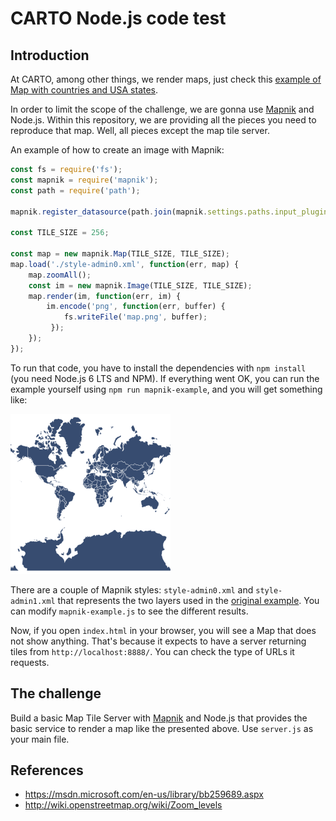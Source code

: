 # CARTO Node.js code test

## Introduction

At CARTO, among other things, we render maps, just check this [example of Map with countries and USA states](https://team.carto.com/u/rochoa/builder/f819f6b9-fadd-47cf-b0a3-ced1e31999c5/embed).

In order to limit the scope of the challenge, we are gonna use [Mapnik](http://mapnik.org/) and Node.js. Within this repository, we are providing all the pieces you need to reproduce that map. Well, all pieces except the map tile server.

An example of how to create an image with Mapnik:

```js
const fs = require('fs');
const mapnik = require('mapnik');
const path = require('path');

mapnik.register_datasource(path.join(mapnik.settings.paths.input_plugins, 'shape.input'));

const TILE_SIZE = 256;

const map = new mapnik.Map(TILE_SIZE, TILE_SIZE);
map.load('./style-admin0.xml', function(err, map) {
    map.zoomAll();
    const im = new mapnik.Image(TILE_SIZE, TILE_SIZE);
    map.render(im, function(err, im) {
        im.encode('png', function(err, buffer) {
            fs.writeFile('map.png', buffer);
         });
    });
});
```

To run that code, you have to install the dependencies with `npm install` (you need Node.js 6 LTS and NPM). If everything went OK, you can run the example yourself using `npm run mapnik-example`, and you will get something like:

![map.png](map.png)

There are a couple of Mapnik styles: `style-admin0.xml` and `style-admin1.xml` that represents the two layers used in the [original example](https://team.carto.com/u/rochoa/builder/f819f6b9-fadd-47cf-b0a3-ced1e31999c5/embed). You can modify `mapnik-example.js` to see the different results.

Now, if you open `index.html` in your browser, you will see a Map that does not show anything. That's because it expects to have a server returning tiles from `http://localhost:8888/`. You can check the type of URLs it requests.


## The challenge

Build a basic Map Tile Server with [Mapnik](http://mapnik.org/) and Node.js that provides the basic service to render a map like the presented above. Use `server.js` as your main file.


## References
 - https://msdn.microsoft.com/en-us/library/bb259689.aspx
 - http://wiki.openstreetmap.org/wiki/Zoom_levels
